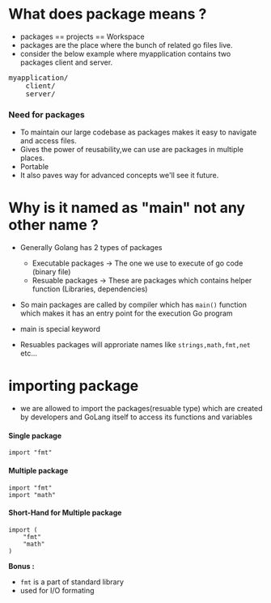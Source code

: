 # What does package means ?
- packages == projects == Workspace
- packages are the place where the bunch of related go files live.
- consider the below example where  myapplication contains two packages client and server.

<pre>
myapplication/
    client/ 
    server/
</pre>

### Need for packages 
- To maintain our large codebase as packages makes it easy to navigate and access files.
- Gives the power of reusability,we can use are packages in multiple places.
- Portable
- It also paves way for advanced concepts we'll see it future.


 # Why is it named as "main" not any other name ?

- Generally Golang has 2 types of packages
    - Executable packages  ->  The one we use to execute of go code (binary file)
    - Resuable packages  ->  These are packages which contains helper function (Libraries, dependencies)

- So main packages are called by compiler which has  ```main()``` function which makes it has an entry point for the execution Go program
- main is special keyword
- Resuables packages will approriate names like ```strings,math,fmt,net``` etc...


# importing package

- we are allowed to import the packages(resuable type) which are created by developers and GoLang itself to access its functions and variables

#### Single package

```
import "fmt"
```

#### Multiple package

```
import "fmt"
import "math"
```

#### Short-Hand for Multiple package

```
import (
    "fmt"
    "math"
)
```

<b> Bonus :</b>
- ```fmt``` is a part of standard library
- used for I/O formating

